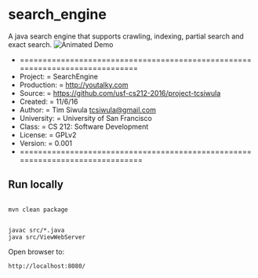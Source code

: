 # search_engine
A java search engine that supports crawling, indexing, partial search and exact search.
![Animated Demo](search.gif)


 * =============================================================================
 * Project:     =        SearchEngine
 * Production:  =        http://youtalky.com
 * Source:      =        https://github.com/usf-cs212-2016/project-tcsiwula
 * Created:      =        11/6/16
 * Author:       =        Tim Siwula <tcsiwula@gmail.com>
 * University:   =        University of San Francisco
 * Class:        =        CS 212: Software Development
 * License:      =        GPLv2
 * Version:      =        0.001
 * ==============================================================================

## Run locally



```

mvn clean package

```


```

javac src/*.java
java src/ViewWebServer

```


Open browser to:
```
http://localhost:8080/
```





